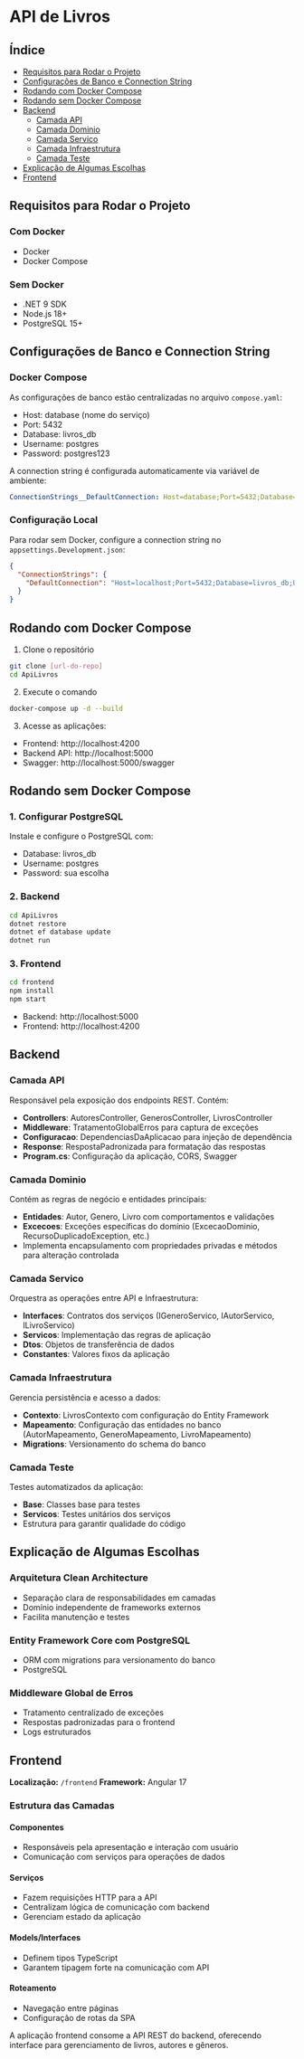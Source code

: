 # API de Livros

## Índice

- [Requisitos para Rodar o Projeto](#requisitos-para-rodar-o-projeto)
- [Configurações de Banco e Connection String](#configurações-de-banco-e-connection-string)
- [Rodando com Docker Compose](#rodando-com-docker-compose)
- [Rodando sem Docker Compose](#rodando-sem-docker-compose)
- [Backend](#backend)
  - [Camada API](#camada-api)
  - [Camada Dominio](#camada-dominio)
  - [Camada Servico](#camada-servico)
  - [Camada Infraestrutura](#camada-infraestrutura)
  - [Camada Teste](#camada-teste)
- [Explicação de Algumas Escolhas](#explicação-de-algumas-escolhas)
- [Frontend](#frontend)

## Requisitos para Rodar o Projeto

### Com Docker
- Docker
- Docker Compose

### Sem Docker
- .NET 9 SDK
- Node.js 18+
- PostgreSQL 15+

## Configurações de Banco e Connection String

### Docker Compose
As configurações de banco estão centralizadas no arquivo `compose.yaml`:
- Host: database (nome do serviço)
- Port: 5432
- Database: livros_db
- Username: postgres
- Password: postgres123

A connection string é configurada automaticamente via variável de ambiente:
```yaml
ConnectionStrings__DefaultConnection: Host=database;Port=5432;Database=livros_db;Username=postgres;Password=postgres123
```

### Configuração Local
Para rodar sem Docker, configure a connection string no `appsettings.Development.json`:

```json
{
  "ConnectionStrings": {
    "DefaultConnection": "Host=localhost;Port=5432;Database=livros_db;Username=postgres;Password=sua_senha"
  }
}
```

## Rodando com Docker Compose

1. Clone o repositório
```bash
git clone [url-do-repo]
cd ApiLivros
```

2. Execute o comando
```bash
docker-compose up -d --build
```

3. Acesse as aplicações:
- Frontend: http://localhost:4200
- Backend API: http://localhost:5000
- Swagger: http://localhost:5000/swagger

## Rodando sem Docker Compose

### 1. Configurar PostgreSQL
Instale e configure o PostgreSQL com:
- Database: livros_db
- Username: postgres
- Password: sua escolha

### 2. Backend
```bash
cd ApiLivros
dotnet restore
dotnet ef database update
dotnet run
```

### 3. Frontend
```bash
cd frontend
npm install
npm start
```

- Backend: http://localhost:5000
- Frontend: http://localhost:4200

## Backend

### Camada API

Responsável pela exposição dos endpoints REST. Contém:
- **Controllers**: AutoresController, GenerosController, LivrosController
- **Middleware**: TratamentoGlobalErros para captura de exceções
- **Configuracao**: DependenciasDaAplicacao para injeção de dependência
- **Response**: RespostaPadronizada para formatação das respostas
- **Program.cs**: Configuração da aplicação, CORS, Swagger

### Camada Dominio

Contém as regras de negócio e entidades principais:
- **Entidades**: Autor, Genero, Livro com comportamentos e validações
- **Excecoes**: Exceções específicas do domínio (ExcecaoDominio, RecursoDuplicadoException, etc.)
- Implementa encapsulamento com propriedades privadas e métodos para alteração controlada

### Camada Servico

Orquestra as operações entre API e Infraestrutura:
- **Interfaces**: Contratos dos serviços (IGeneroServico, IAutorServico, ILivroServico)
- **Servicos**: Implementação das regras de aplicação
- **Dtos**: Objetos de transferência de dados
- **Constantes**: Valores fixos da aplicação

### Camada Infraestrutura

Gerencia persistência e acesso a dados:
- **Contexto**: LivrosContexto com configuração do Entity Framework
- **Mapeamento**: Configuração das entidades no banco (AutorMapeamento, GeneroMapeamento, LivroMapeamento)
- **Migrations**: Versionamento do schema do banco

### Camada Teste

Testes automatizados da aplicação:
- **Base**: Classes base para testes
- **Servicos**: Testes unitários dos serviços
- Estrutura para garantir qualidade do código

## Explicação de Algumas Escolhas

### Arquitetura Clean Architecture
- Separação clara de responsabilidades em camadas
- Domínio independente de frameworks externos
- Facilita manutenção e testes

### Entity Framework Core com PostgreSQL
- ORM com migrations para versionamento do banco
- PostgreSQL 

### Middleware Global de Erros
- Tratamento centralizado de exceções
- Respostas padronizadas para o frontend
- Logs estruturados

## Frontend

**Localização:** `/frontend`
**Framework:** Angular 17

### Estrutura das Camadas

#### Componentes
- Responsáveis pela apresentação e interação com usuário
- Comunicação com serviços para operações de dados

#### Serviços  
- Fazem requisições HTTP para a API
- Centralizam lógica de comunicação com backend
- Gerenciam estado da aplicação

#### Models/Interfaces
- Definem tipos TypeScript
- Garantem tipagem forte na comunicação com API

#### Roteamento
- Navegação entre páginas
- Configuração de rotas da SPA

A aplicação frontend consome a API REST do backend, oferecendo interface para gerenciamento de livros, autores e gêneros.